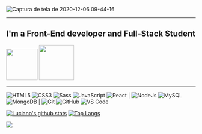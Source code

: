 ![Captura de tela de 2020-12-06 09-44-16](https://user-images.githubusercontent.com/67380973/101280525-6ac10480-37a8-11eb-8823-922e9c310433.png)

---

<!-- <img align="right" alt="GIF" height="160px" src="https://media.giphy.com/media/du3J3cXyzhj75IOgvA/giphy.gif" /> -->


## I'm a Front-End developer and Full-Stack Student
<a href="https://www.linkedin.com/in/luciano-scalfone/"><img src="https://img.shields.io/badge/linkedin-%230077B5.svg?&style=for-the-badge&logo=linkedin&logoColor=white" width="83"/></a>
<a href="https://www.instagram.com/luciano.scalfone"><img src="https://img.shields.io/badge/instagram-%23E4405F.svg?&style=for-the-badge&logo=instagram&logoColor=white" width="93"/></a>

<!-- ### Latest Projects: -->

<!-- <a href="https://github.com/Luciano-Scalfone/Recipes">Recipes App</a> -->

---

![HTML5](https://img.shields.io/badge/-HTML5-%23E44D27?style=flat-square&logo=html5&logoColor=ffffff)
![CSS3](https://img.shields.io/badge/-CSS3-%231572B6?style=flat-square&logo=css3)
![Sass](https://img.shields.io/badge/-Sass-%23CC6699?style=flat-square&logo=sass&logoColor=ffffff)
![JavaScript](https://img.shields.io/badge/-JavaScript-%23F7DF1C?style=flat-square&logo=javascript&logoColor=000000&labelColor=%23F7DF1C&color=%23FFCE5A)
![React](https://img.shields.io/badge/-React-61DAFB?style=flat-square&logo=react&logoColor=ffffff)
|
![NodeJs](https://img.shields.io/badge/-NodeJS-339933?style=flat-square&logo=node.js&logoColor=ffffff)
![MySQL](https://img.shields.io/badge/-MySQL-4479A1?style=flat-square&logo=mysql&logoColor=ffffff)
![MongoDB](https://img.shields.io/badge/-MongoDB-47A248?style=flat-square&logo=mongodb&logoColor=ffffff)
|
![Git](https://img.shields.io/badge/-Git-%23F05032?style=flat-square&logo=git&logoColor=%23ffffff)
![GitHub](https://img.shields.io/badge/-GitHub-181717?style=flat-square&logo=github)
![VS Code](http://img.shields.io/badge/-VS%20Code-007ACC?style=flat-square&logo=visual-studio-code&logoColor=ffffff)

[![Luciano's github stats](https://github-readme-stats.vercel.app/api?username=Luciano-Scalfone&show_icons=true&theme=radical)](https://github.com/anuraghazra/github-readme-stats)
[![Top Langs](https://github-readme-stats.vercel.app/api/top-langs/?username=Luciano-Scalfone&layout=compact&theme=radical)](https://github.com/anuraghazra/github-readme-stats)

<img src="http://estruyf-github.azurewebsites.net/api/VisitorHit?user=Luciano-Scalfone&repo=Luciano-Scalfone&countColorcountColor&countColor=%237B1E7B"/>
